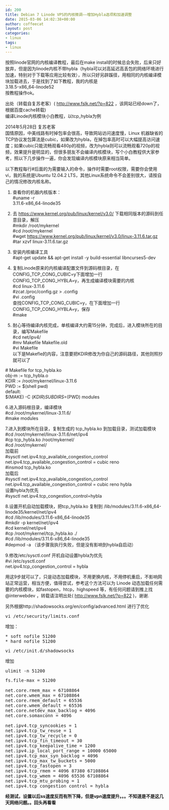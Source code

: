 ```yaml
---
id: 200
title: Debian 7 Linode VPS的内核微调——增加Hybla选项和加速调整
date: 2015-03-06 14:02:38+00:00
author: coffeecat
layout: post
categories:
- linux
tags:
- linux
---
```

按照linode官网的内核编译教程，最后在make install的时候总会失败，后来只好放弃，但是因为linode内核不带hybla（hybla可以对高延迟高丢包的网络环境进行加速，特别对于下载等应用比较有效），所以只好另辟蹊径，用相同的内核编译模块加载进去，于是找到了如下教程，我的内核是  
3.18.5-x86_64-linode52  
按教程操作ok。

<!--more-->

出处（转载自复苏老客）( http://www.fslk.net/?p=822 ，该网站已经down了，根据百度cache转载)  
编译Linode内核模块小白教程，以tcp_hybla为例

2014年5月28日 复苏老客  
国情原因，中美线路有时掉包率会很高，导致网站访问速度慢，Linux 机器缺省的TCP协议发包算法是cubic，如果改为hybla，在掉包率高时可以大幅提高访问速度；如果cubic只能流畅观看480p的视频，改为hybla则可以流畅观看720p的视频，效果提升是明显的，但很多朋友不会编译内核模块，写个小白教程供大家参考，照以下几步操作一遍，你会发现编译内核模块原来相当简单。

以下教程每行#后面的为需要输入的命令，操作时需要root权限，需要你会使用vi，我的系统是Ubuntu 12.04.2 LTS，其他Linux系统命令不会差别很大，请按自己的情况修改内核名称。  
1. 查看你的机器内核版本：  
#uname -r  
3.11.6-x86_64-linode35

2. 去 https://www.kernel.org/pub/linux/kernel/v3.0/ 下载相同版本的源码到任意目录，解压  
#mkdir /root/mykernel  
#cd /root/mykernel  
#wget https://www.kernel.org/pub/linux/kernel/v3.0/linux-3.11.6.tar.gz  
#tar xzvf linux-3.11.6.tar.gz

3. 安装内核编译工具  
#apt-get update && apt-get install -y build-essential libncurses5-dev

4. 复制Linode原来的内核编译配置文件到源码根目录，在CONFIG\_TCP\_CONG\_CUBIC=y下面增加一行 CONFIG\_TCP\_CONG\_HYBLA=y，再生成编译模块需要的内核  
#cd linux-3.11.6  
#zcat /proc/config.gz > .config  
#vi .config  
查找CONFIG\_TCP\_CONG\_CUBIC=y，在下面增加一行 CONFIG\_TCP\_CONG\_HYBLA=y，保存  
#make

5. 耐心等待编译内核完成，单核编译大约需15分钟，完成后，进入模块所在的目录，编写Makefile  
#cd net/ipv4/  
#mv Makefile Makefile.old  
#vi Makefile  
以下是Makefle的内容，注意要把KDIR修改为你自己的源码路径，其他则照抄就可以了

\# Makefile for tcp_hybla.ko  
obj-m := tcp_hybla.o  
KDIR := /root/mykernel/linux-3.11.6  
PWD := $(shell pwd)  
default:  
$(MAKE) -C $(KDIR) SUBDIRS=$(PWD) modules

6.进入源码根目录，编译模块  
#cd /root/mykernel/linux-3.11.6/  
#make modules

7.进入到模块所在目录，复制生成的 tcp_hybla.ko 到加载目录，测试加载模块  
#cd /root/mykernel/linux-3.11.6/net/ipv4  
#cp tcp_hybla.ko /root/mykernel/  
#cd /root/mykernel/  
加载前  
#sysctl net.ipv4.tcp\_available\_congestion_control  
net.ipv4.tcp\_available\_congestion_control = cubic reno  
#insmod tcp_hybla.ko  
加载后  
#sysctl net.ipv4.tcp\_available\_congestion_control  
net.ipv4.tcp\_available\_congestion_control = cubic reno hybla  
设置hybla为优先  
#sysctl net.ipv4.tcp\_congestion\_control=hybla

8.设置开机自动加载模块，把tcp\_hybla.ko 复制到 /lib/modules/3.11.6-x86\_64-linode35/kernel/net/ipv4  
#cd /lib/modules/3.11.6-x86_64-linode35  
#mkdir -p kernel/net/ipv4  
#cd kernel/net/ipv4  
#cp /root/mykernel/tcp_hybla.ko ./  
#cd /lib/modules/3.11.6-x86_64-linode35  
#depmod -a （该步骤我执行失败，但是没有影响到hybla自启动）

9.修改/etc/sysctl.conf 开机自动设置hybla为优先  
#vi /etc/sysctl.conf  
net.ipv4.tcp\_congestion\_control = hybla

用这9步就可以了，只是动态加载模块，不用更换内核，不用停机重启，不影响网站正常运营，相当方便，值得尝试，参考这个方法可以为 Linode 动态加载任何需要的内核模块，如fastopen，htcp，highspeed 等，有任何问题请到推上找 @interwebdev ，转载请注明出处( http://www.fslk.net/?p=822 )，谢谢.

另外根据http://shadowsocks.org/en/config/advanced.html 进行了优化

<pre class="lang:sh decode:true " >vi /etc/security/limits.conf</pre>

增加：

<pre class="lang:vim decode:true " >* soft nofile 51200
* hard nofile 51200</pre>

<pre class="lang:sh decode:true " >vi /etc/init.d/shadowsocks</pre>

增加

<pre class="lang:vim decode:true " >ulimit -n 51200</pre>

<pre class="lang:sh decode:true " >fs.file-max = 51200

net.core.rmem_max = 67108864
net.core.wmem_max = 67108864
net.core.rmem_default = 65536
net.core.wmem_default = 65536
net.core.netdev_max_backlog = 4096
net.core.somaxconn = 4096

net.ipv4.tcp_syncookies = 1
net.ipv4.tcp_tw_reuse = 1
net.ipv4.tcp_tw_recycle = 0
net.ipv4.tcp_fin_timeout = 30
net.ipv4.tcp_keepalive_time = 1200
net.ipv4.ip_local_port_range = 10000 65000
net.ipv4.tcp_max_syn_backlog = 4096
net.ipv4.tcp_max_tw_buckets = 5000
net.ipv4.tcp_fastopen = 3
net.ipv4.tcp_rmem = 4096 87380 67108864
net.ipv4.tcp_wmem = 4096 65536 67108864
net.ipv4.tcp_mtu_probing = 1
net.ipv4.tcp_congestion_control = hybla</pre>

**经测试，设置以后ss速度反而有所下降，但是vpn速度提升。。。不知道是不是这几天网络问题。。回头再看看**